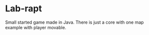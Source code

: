 # Lab-rapt
Small started game made in Java. There is just a core with one map example with player movable.
